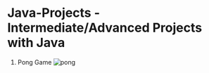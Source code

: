 # Java-Projects - Intermediate/Advanced Projects with Java
1. Pong Game
![pong](https://user-images.githubusercontent.com/6088134/230071563-ca19947a-0ca2-4e79-9068-d51d30840331.png)

